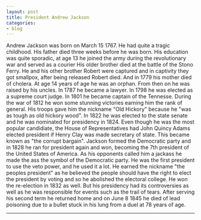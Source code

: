 ```yaml
---
layout: post
title: President Andrew Jackson
categories:
- blog
---
```


Andrew Jackson was born on March 15 1767. He had quite a tragic childhood. His father died three weeks before he was born. His education was quite sporadic, at age 13 he joined the army during the revolutionary war and served as a courier His older brother died at the battle of the Stono Ferry. He and his other brother Robert were captured and in captivity they got smallpox, after being released Robert died. And in 1779 his mother died of cholera. At age 14 years of age he was an orphan. From then on he was raised by his uncles. In 1787 he became a lawyer. In 1798 he was elected as a supreme court judge. In  1801 he became captain of the Tennesse. During the war of 1812 he won some stunning victories earning him the rank of general. His troops gave him the nickname "Old Hickory" because he "was as tough as old hickory wood". In 1822 he was elected to the state senate and he was nominated for presidency in 1824. Even though he was the most popular candidiate, the House of Representatives had John Quincy Adams elected president if Henry Clay was made secretary of state. This became known as "the corrupt bargain". Jackson formed the Democratic party and in 1828 he ran for president again and won, becoming the 7th president of the United States of America. As his opponents called him a jackass he made the ass the symbol of the Democratic party. He was the first president to use the veto power, and he used it a lot. He earned the nickname "the peoples president" as he believed the people should have the right to elect the president by voting and so he abolished the electoral college. He won the re-election in 1832 as well. But his presidency had its controversies as well as he was responsible for events such as the trail of tears. After serving his second term he returned home and on June 8 1845 he died of lead poisoning due to a bullet stuck in his lung from a duel at 78 years of age.

---
